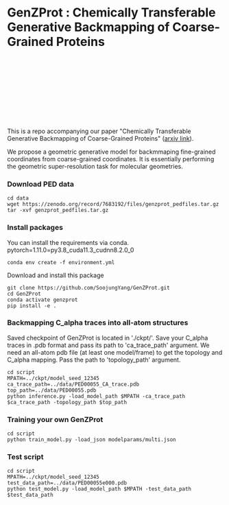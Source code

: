 # GenZProt : Chemically Transferable Generative Backmapping of Coarse-Grained Proteins

<object data="http://github.com/SoojungYang/GenZProt/overview.pdf" type="application/pdf" width="700px" height="700px">
    <embed src="http://github.com/SoojungYang/GenZProt/overview.pdf">
    </embed>
</object>

This is a repo accompanying our paper "Chemically Transferable Generative Backmapping of Coarse-Grained Proteins" ([arxiv link](https://arxiv.org/abs/)). 

We propose a geometric generative model for backmmaping fine-grained coordinates from coarse-grained coordinates. It is essentially performing the geometric super-resolution task for molecular geometries. 

### Download PED data
```
cd data
wget https://zenodo.org/record/7683192/files/genzprot_pedfiles.tar.gz
tar -xvf genzprot_pedfiles.tar.gz
```

### Install packages  

You can install the requirements via conda. 
pytorch=1.11.0=py3.8_cuda11.3_cudnn8.2.0_0
```
conda env create -f environment.yml
```

Download and install this package
```
git clone https://github.com/SoojungYang/GenZProt.git
cd GenZProt
conda activate genzprot
pip install -e . 
```

### Backmapping C_alpha traces into all-atom structures  

Saved checkpoint of GenZProt is located in './ckpt/'. 
Save your C_alpha traces in .pdb format and pass its path to 'ca_trace_path' argument.
We need an all-atom pdb file (at least one model/frame) to get the topology and C_alpha mapping. Pass the path to 'topology_path' argument.   
```
cd script
MPATH=../ckpt/model_seed_12345
ca_trace_path=../data/PED00055_CA_trace.pdb
top_path=../data/PED00055.pdb
python inference.py -load_model_path $MPATH -ca_trace_path $ca_trace_path -topology_path $top_path
```

### Training your own GenZProt
```
cd script
python train_model.py -load_json modelparams/multi.json
```

### Test script
```
cd script
MPATH=../ckpt/model_seed_12345
test_data_path=../data/PED00055e000.pdb
python test_model.py -load_model_path $MPATH -test_data_path $test_data_path
```